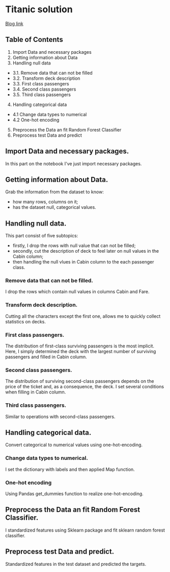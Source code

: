 # Titanic solution
[Blog link](https://medium.com/@ivashkinrg/my-score-will-go-on-bb251216ae78)
## Table of Contents
1. Import Data and necessary packages
2. Getting information about Data
3. Handling null data
- 3.1. Remove data that can not be filled
- 3.2. Transform deck description
- 3.3. First class passengers
- 3.4. Second class passengers
- 3.5. Third class passengers
4. Handling categorical data
- 4.1 Change data types to numerical
- 4.2 One-hot encoding
5. Preprocess the Data an fit Random Forest Classifier
6. Preprocess test Data and predict


## Import Data and necessary packages.

In this part on the notebook I've just import necessary packages.


## Getting information about Data.

Grab the information from the dataset to know:
* how many rows, columns on it;
* has the dataset null, categorical values.


## Handling null data.

This part consist of five subtopics:
- firstly, I drop the rows with null value that can not be filled;
- secondly, cut the description of deck to feel later on null values in the Cabin column;
- then handling the null vlues in Cabin column to the each passenger class.
### Remove data that can not be filled.
I drop the rows which contain null values in columns Cabin and Fare.
### Transform deck description.
Сutting all the characters except the first one, allows me to quickly collect statistics on decks.
### First class passengers.
The distribution of first-class surviving passengers is the most implicit. Here, I simply determined the deck with the largest number of surviving passengers and filled in Cabin column.
### Second class passengers.
The distribution of surviving second-class passengers depends on the price of the ticket and, as a consequence, the deck. I set several conditions when filling in Cabin column.
### Third class passengers.
Similar to operations with second-class passengers.


## Handling categorical data.
Convert categorical to numerical values using one-hot-encoding.
### Change data types to numerical.
I set the dictionary with labels and then applied Map function.
### One-hot encoding
Using Pandas get_dummies function to realize one-hot-encoding.


## Preprocess the Data an fit Random Forest Classifier.
I standardized features using Sklearn package and fit sklearn random forest classifier.


## Preprocess test Data and predict.
Standardized features in the test dataset and predicted the targets.
